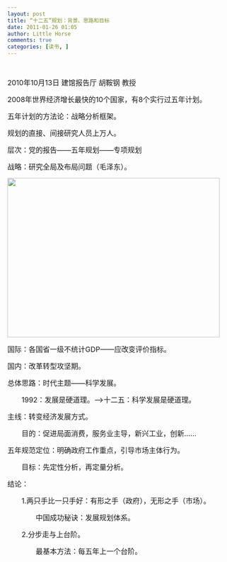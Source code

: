 ```yaml
---
layout: post
title: “十二五”规划：背景、思路和目标
date: 2011-01-26 01:05
author: Little Horse
comments: true
categories: [读书, ]
---
```

<p>&nbsp;</p>
<p><font size="3">2010年10月13日 建馆报告厅 胡鞍钢 教授</font></p>
<p><font size="3">2008年世界经济增长最快的10个国家，有8个实行过五年计划。</font></p>
<p><font size="3">五年计划的方法论：战略分析框架。</font></p>
<p><font size="3">规划的直接、间接研究人员上万人。</font></p>
<p><font size="3">层次：党的报告&mdash;&mdash;五年规划&mdash;&mdash;专项规划</font></p>
<p><font size="3">战略：研究全局及布局问题（毛泽东）。</font></p>
<p><a href="http://manan.org/images/wp/2011/01/shierwu.jpg"><img alt="" class="aligncenter size-full wp-image-306" src="http://manan.org/images/wp/2011/01/shierwu.jpg" style="width: 480px; height: 360px; " title="shierwu" /></a></p>
<p><span class="Apple-style-span" style="font-size: medium; ">国际：各国省一级不统计GDP&mdash;&mdash;应改变评价指标。</span></p>
<p><font size="3">国内：改革转型攻坚期。</font></p>
<p><font size="3">总体思路：时代主题&mdash;&mdash;科学发展。</font></p>
<p><font size="3">　　1992：发展是硬道理。&mdash;&mdash;&gt;十二五：科学发展是硬道理。</font></p>
<p><font size="3">主线：转变经济发展方式。</font></p>
<p><font size="3">　　</font><font size="3">目的：促进局面消费，服务业主导，新兴工业，创新&hellip;&hellip;</font></p>
<p><font size="3">五年规范定位：明确政府工作重点，引导市场主体行为。</font></p>
<p><font size="3">　　</font><font size="3">目标：先定性分析，再定量分析。</font></p>
<p><font size="3">结论：</font></p>
<p><font size="3">　　</font><font size="3">1.两只手比一只手好：有形之手（政府），无形之手（市场）。</font></p>
<p><font size="3">　　　　</font><font size="3">中国成功秘诀：发展规划体系。</font></p>
<p><font size="3">　　</font><font size="3">2.分步走与上台阶。</font></p>
<p><font size="3">　　　　</font><font size="3">最基本方法：每五年上一个台阶。</font></p>


